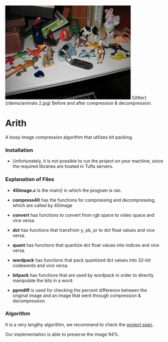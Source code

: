 ![Before](/demo/animals.jpg)
![After](/demo/animals 2.jpg)
Before and after compression & decompression.

# Arith
A lossy image compression algorithm that utilizes bit packing.

### Installation
* Unfortunately, it is not possible to run the project on your machine, since the required libraries are hosted in Tufts servers.

### Explanation of Files
* __40image.c__   is the main() in which the program is ran.

* __compress40__  has the functions for compressing and decompressing, which are
            called by 40image

* __convert__     has functions to convert from rgb space to video space and vice
            versa.

* __dct__         has functions that transfrom y, pb, pr to dct float values and vice
versa.

* __quant__       has functions that quantize dct float values into indices and vice
            versa.

* __wordpack__    has functions that pack quantized dct values into 32-bit codewords
            and vice versa.

* __bitpack__     has functions that are used by wordpack in order to directly
            manipulate the bits in a word.
            
* __ppmdiff__ is used for checking the percent difference between the original image and 
            an image that went through compression & decompression.
            
### Algorithm
It is a very lengthy algorithm, we recommend to check the [project spec](https://www.cs.tufts.edu/comp/40-2011f/homework/arith.html).

Our implementation is able to preserve the image 94%.
